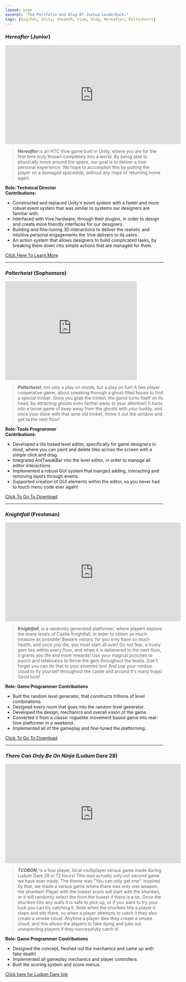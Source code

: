 ```yaml
---
layout: page
excerpt: "The Portfolio And Blog Of Joshua Louderback."
tags: [DigiPen, Unity, SteamVR, Vive, blog, Hereafter, Polterheist]
---
```


### _Hereafter_ (Junior) ###

<iframe width="560" height="315" src="https://www.youtube.com/embed/SVm03hqgtMw" frameborder="0" allowfullscreen></iframe>

>**_Hereafter_** is an HTC Vive game built in Unity, where you are for the first time truly thrown completely into a world. By being able to physically move around the space, our goal is to deliver a true personal experience. We hope to accomplish this by putting the player on a damaged spaceship, without any hope of returning home again.


**Role\: Technical Director**     
**Contributions:**

* Constructed and replaced Unity's event system with a faster and more robust event system that was similar to systems our designers are familiar with.
* Interfaced with Vive hardware, through their plugins, in order to design and create more friendly interfaces for our designers.
* Building and fine-tuning 3D interactions to deliver the realistic and intuitive personal engagements the Vive delivers to its users.
* An action system that allows designers to build complicated tasks, by breaking them down into simple actions that are managed for them.

[Click Here To Learn More](http://teamoverboard.weebly.com/)

--- 

### _Polterheist_ (Sophomore) ###

<iframe width="420" height="315" src="https://www.youtube.com/embed/5zTq696zqZE" frameborder="0" allowfullscreen></iframe>

>**_Polterheist_**, not only a play on words, but a play on fun!
A two player cooperative game, about sneaking through a ghost filled house to find a special trinket. Once you grab the trinket, the game turns itself on its head, by attracting ghosts even farther away to your attention! It turns into a tense game of keep away from the ghosts with your buddy, and once your done with that lame old trinket, throw it out the window and get to the next floor! 

**Role\: Tools Programmer**     
**Contributions:**

* Developed a tile based level editor, specifically for game designers in mind, where you can paint and delete tiles across the screen with a simple click and drag.
* Integrated AntTweakBar into the level editor, in order to manage all editor interactions.
* Implemented a robust GUI system that manged adding, interacting and removing layers through events.
* Supported creation of GUI elements within the editor, so you never had to touch menu code ever again!

[Click To Go To Download](https://drive.google.com/file/d/0B6VQ2J1VMEjHcXVtR0J0WjZBOGM/view?usp=sharing)

---

### _Knightfall_ (Freshman) ###

<iframe width="560" height="315" src="https://www.youtube.com/embed/yR2JfbdTnJM" frameborder="0" allowfullscreen></iframe>

>**_Knightfall_**, is a randomly generated platformer, where players explore the many levels of Castle Knightfall, in order to obtain as much treasure as possible! Beware vistors, for you only have so much health, and once you die, you must start all over! Do not fear, a trusty gem lies within every floor, and when it is delievered to the next floor, it grants you life and more rewards! Use your magical punches to punch and telekinesis to throw the gem throughout the levels. Don't forget you can do that to your enemies too! And use your nimbus cloud to fly yourself throughout the castle and around it's many traps! Good luck!

**Role\: Game Programmer**
**Contributions**

* Built the random level generator, that constructs trillions of level combinations.
* Designed every room that goes into the random level generator.
* Developed the design, mechanics and overall vision of the game.
* Converted it from a classic roguelike movement based game into real-time platformer in a weekend.
* Implemented all of the gameplay and fine-tuned the platforming. 

[Click To Go To Download](https://drive.google.com/file/d/0B6VQ2J1VMEjHR0VQVFg0U0pkQ0U/view?usp=sharing)

---

### _There Can Only Be On Ninja_ (Ludum Dare 28) ###

<iframe width="560" height="315" src="https://www.youtube.com/embed/RRsR_DTW6JI" frameborder="0" allowfullscreen></iframe>

>**_TCOBON_**, is a four player, local multiplayer versus game made during Ludum Dare 28 in 72 hours! This was actually only our second game we have ever made. The theme was "You can only get one". Inspired by that, we made a versus game where there was only one weapon, the shuriken! Player with the lowest score will start with the shuriken, or it will randomly select the from the lowest if there is a tie. Once the shuriken hits any walls it is safe to pick up, or if you want to try your luck you can try catching it. Note when the shuriken hits a player it stops and sits there, so when a player attempts to catch it they also create a smoke cloud. Anytime a player dies they create a smoke cloud, and this allows the players to fake dying and juke out unexpecting players if they successfully catch it! 

**Role\: Game Programmer**
**Contributions**

* Designed the concept, fleshed out the mechanics and came up with fake death!
* Implemented all gameplay mechanics and player controllers.
* Built the scoring system and score menus.

[Click here for Ludum Dare link](http://ludumdare.com/compo/ludum-dare-28/?action=preview&uid=21804)

